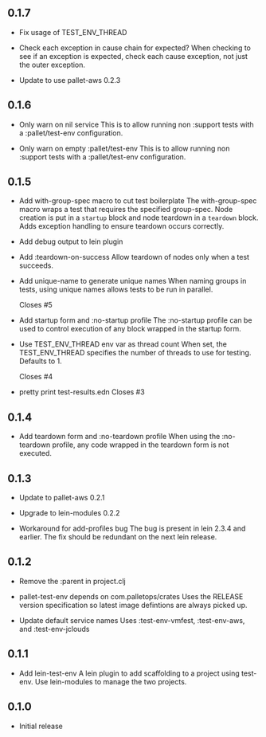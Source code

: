 ## 0.1.7

- Fix usage of TEST_ENV_THREAD

- Check each exception in cause chain for expected?
  When checking to see if an exception is expected, check each cause
  exception, not just the outer exception.

- Update to use pallet-aws 0.2.3

## 0.1.6

- Only warn on nil service
  This is to allow running non :support tests with a :pallet/test-env
  configuration.

- Only warn on empty :pallet/test-env
  This is to allow running non :support tests with a :pallet/test-env
  configuration.

## 0.1.5

- Add with-group-spec macro to cut test boilerplate
  The with-group-spec macro wraps a test that requires the specified
  group-spec. Node creation is put in a `startup` block and node teardown in
  a `teardown` block.  Adds exception handling to ensure teardown occurs
  correctly.

- Add debug output to lein plugin

- Add :teardown-on-success
  Allow teardown of nodes only when a test succeeds.

- Add unique-name to generate unique names
  When naming groups in tests, using unique names allows tests to be run in
  parallel.

  Closes #5

- Add startup form and :no-startup profile
  The :no-startup profile can be used to control execution of any block
  wrapped in the startup form.

- Use TEST_ENV_THREAD env var as thread count
  When set, the TEST_ENV_THREAD specifies the number of threads to use for
  testing.  Defaults to 1.

  Closes #4

- pretty print test-results.edn
  Closes #3

## 0.1.4

- Add teardown form and :no-teardown profile
  When using the :no-teardown profile, any code wrapped in the teardown form
  is not executed.

## 0.1.3

- Update to pallet-aws 0.2.1

- Upgrade to lein-modules 0.2.2

- Workaround for add-profiles bug
  The bug is present in lein 2.3.4 and earlier.  The fix should be redundant
  on the next lein release.

## 0.1.2

- Remove the :parent in project.clj

- pallet-test-env depends on com.palletops/crates
  Uses the RELEASE version specification so latest image defintions are
  always picked up.

- Update default service names
  Uses :test-env-vmfest, :test-env-aws, and :test-env-jclouds

## 0.1.1

- Add lein-test-env
  A lein plugin to add scaffolding to a project using test-env.
  Use lein-modules to manage the two projects.

## 0.1.0

- Initial release
